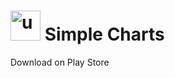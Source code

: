 # <img width="48" height="48" alt="unnamed" src="https://github.com/user-attachments/assets/a0309b3a-52e7-405d-bca3-88cc097c07da" /> Simple Charts
Download on Play Store


